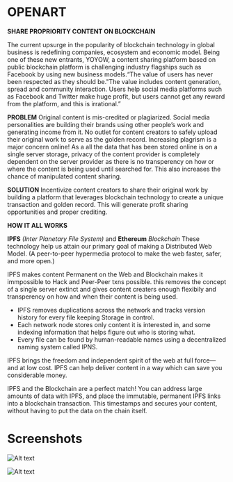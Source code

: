 # OPENART


**SHARE PROPRIORITY CONTENT ON BLOCKCHAIN**

The current upsurge in the popularity of blockchain technology in global business is redefining companies, ecosystem and economic model. Being one of these new entrants, YOYOW, a content sharing platform based on public blockchain platform is challenging industry flagships such as Facebook by using new business models.“The value of users has never been respected as they should be."The value includes content generation, spread and community interaction. Users help social media platforms such as Facebook and Twitter make huge profit, but users cannot get any reward from the platform, and this is irrational.”



**PROBLEM**
Original content is mis-credited or plagiarized. Social media personalities are building their brands using other people’s work and generating income from it. No outlet for content creators to safely upload their original work to serve as the golden record.
Increasing plagrism is a major concern online! As a all the data that has been stored online is on a single server storage, privacy of the content provider is completely dependent on the server provider as there is no transperency on how or where the content is being used until searched for. This also increases the chance of manipulated content sharing.



**SOLUTION**
Incentivize content creators to share their original work by building a platform that leverages blockchain technology to create a unique transaction and golden record. This will generate profit sharing opportunities and proper crediting.

**HOW IT ALL WORKS**


**IPFS** *(Inter Planetary File System)* and **Ethereum** *Blockchain*
These technology help us attain our primary goal of making a Distributed Web Model. (A peer-to-peer hypermedia protocol
to make the web faster, safer, and more open.)

IPFS makes content Permanent on the Web and Blockchain makes it immpossible to Hack and Peer-Peer txns possible. this removes the concept of a single server extinct and gives content creaters enough flexibily and transperency on how and when their content is being used. 

 
- IPFS removes duplications across the network and tracks version history for every file keeping Storage in control.
- Each network node stores only content it is interested in, and some indexing information that helps figure out who is storing what.
- Every file can be found by human-readable names using a decentralized naming system called IPNS.


IPFS brings the freedom and independent spirit of the web at full force—and at low cost. IPFS can help deliver content in a way which can save you considerable money.

IPFS and the Blockchain are a perfect match! You can address large amounts of data with IPFS, and place the immutable, permanent IPFS links into a blockchain transaction. This timestamps and secures your content, without having to put the data on the chain itself.

# Screenshots


![Alt text](http://github.com/mdakram28/openart/blob/master/Screenshota.png?raw=true)

![Alt text](https://raw.githubusercontent.com/mdakram28/openart/master/Screenshota.png?token=AYtQiRisNb9H0ePg3fVSZ_WimvihnTERks5aNV_VwA%3D%3D)

